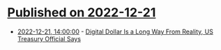 # [Published on 2022-12-21](index.md)

* [2022-12-21, 14:00:00](https://news.slashdot.org/story/22/12/21/140220/digital-dollar-is-a-long-way-from-reality-us-treasury-official-says?utm_source=rss1.0mainlinkanon&utm_medium=feed) - [Digital Dollar Is a Long Way From Reality, US Treasury Official Says](https://news.slashdot.org/story/22/12/21/140220/digital-dollar-is-a-long-way-from-reality-us-treasury-official-says?utm_source=rss1.0mainlinkanon&utm_medium=feed)
